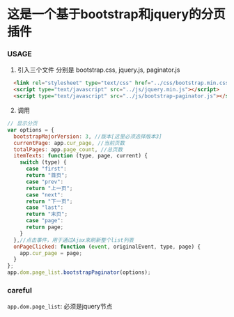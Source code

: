 # 这是一个基于bootstrap和jquery的分页插件

### USAGE

1. 引入三个文件
分别是 bootstrap.css, jquery.js, paginator.js
```html
  <link rel="stylesheet" type="text/css" href="../css/bootstrap.min.css">
  <script type="text/javascript" src="../js/jquery.min.js"></script>
  <script type="text/javascript" src="../js/bootstrap-paginator.js"></script>
```

2. 调用

```js
// 显示分页
var options = {
  bootstrapMajorVersion: 3, //版本[这里必须选择版本3]
  currentPage: app.cur_page, //当前页数
  totalPages: app.page_count, //总页数
  itemTexts: function (type, page, current) {
    switch (type) {
      case "first":
      return "首页";
      case "prev":
      return "上一页";
      case "next":
      return "下一页";
      case "last":
      return "末页";
      case "page":
      return page;
    }
  },//点击事件，用于通过Ajax来刷新整个list列表
  onPageClicked: function (event, originalEvent, type, page) {
    app.cur_page = page;
  }
};
app.dom.page_list.bootstrapPaginator(options);
```

### careful
`app.dom.page_list`: 必须是jquery节点
